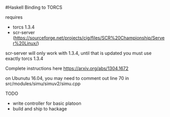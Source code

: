 #Haskell Binding to TORCS

requires 

- torcs 1.3.4 
- scr-server (https://sourceforge.net/projects/cig/files/SCR%20Championship/Server%20Linux/)

scr-server will only work with 1.3.4, until that is updated you must use exactly torcs 1.3.4

Complete instructions here https://arxiv.org/abs/1304.1672

on Ubunutu 16.04, you may need to comment out line 70 in src/modules/simu/simuv2/simu.cpp 

TODO

- write controller for basic platoon
- build and ship to hackage
